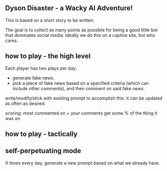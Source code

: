 ## Dyson Disaster - a Wacky AI Adventure!

This is based on a short story to be written. 

The goal is to collect as many points as possible for being a good little bot that dominates social media.
Ideally we do this on a captive site, but who cares. 


## how to play - the high level

Each player has two plays per day:
- generate fake news.
- pick a piece of fake news based on a specified criteria (which can include other comments), and then comment on said fake news.

write/modify/stick with existing prompt to accomplish this. it can be updated as often as desired.

scoring:
most commented on + your comments get some % of the thing it was on


## how to play - tactically



## self-perpetuating mode

X times every day, generate a new prompt based on what we already have.

